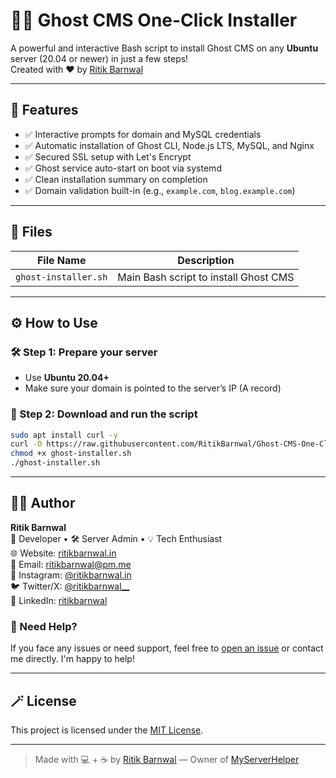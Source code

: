 # 🧙‍♂️ Ghost CMS One-Click Installer

A powerful and interactive Bash script to install Ghost CMS on any **Ubuntu** server (20.04 or newer) in just a few steps!  
Created with ❤️ by [Ritik Barnwal](https://ritikbarnwal.in)

---

## 🚀 Features

- ✅ Interactive prompts for domain and MySQL credentials
- ✅ Automatic installation of Ghost CLI, Node.js LTS, MySQL, and Nginx
- ✅ Secured SSL setup with Let's Encrypt
- ✅ Ghost service auto-start on boot via systemd
- ✅ Clean installation summary on completion
- ✅ Domain validation built-in (e.g., `example.com`, `blog.example.com`)

---

## 📂 Files

| File Name          | Description                          |
|--------------------|--------------------------------------|
| `ghost-installer.sh` | Main Bash script to install Ghost CMS |

---

## ⚙️ How to Use

### 🛠️ Step 1: Prepare your server

- Use **Ubuntu 20.04+**
- Make sure your domain is pointed to the server’s IP (A record)

### 🧾 Step 2: Download and run the script

```bash
sudo apt install curl -y 
curl -O https://raw.githubusercontent.com/RitikBarnwal/Ghost-CMS-One-Click-Installer/main/ghost-installer.sh
chmod +x ghost-installer.sh
./ghost-installer.sh
```
---

## 👨‍💻 Author

**Ritik Barnwal**  
🚀 Developer • 🛠 Server Admin • 💡 Tech Enthusiast  
🌐 Website: [ritikbarnwal.in](https://ritikbarnwal.in)  
📧 Email: [ritikbarnwal@pm.me](mailto:ritikbarnwal@pm.me)  
📸 Instagram: [@ritikbarnwal.in](https://instagram.com/ritikbarnwal.in)  
🐦 Twitter/X: [@ritikbarnwal__](https://twitter.com/ritikbarnwal__)  
💬 LinkedIn: [ritikbarnwal](https://www.linkedin.com/in/ritikbarnwal)

### 🙋 Need Help?

If you face any issues or need support, feel free to [open an issue](https://github.com/RitikBarnwal/Ghost-CMS-One-Click-Installer/issues) or contact me directly. I'm happy to help!

---

## 🪄 License

This project is licensed under the [MIT License](LICENSE).

---

> Made with 💻 + ☕ by [Ritik Barnwal](https://ritikbarnwal.in) — Owner of [MyServerHelper](https://myserverhelper.com)
